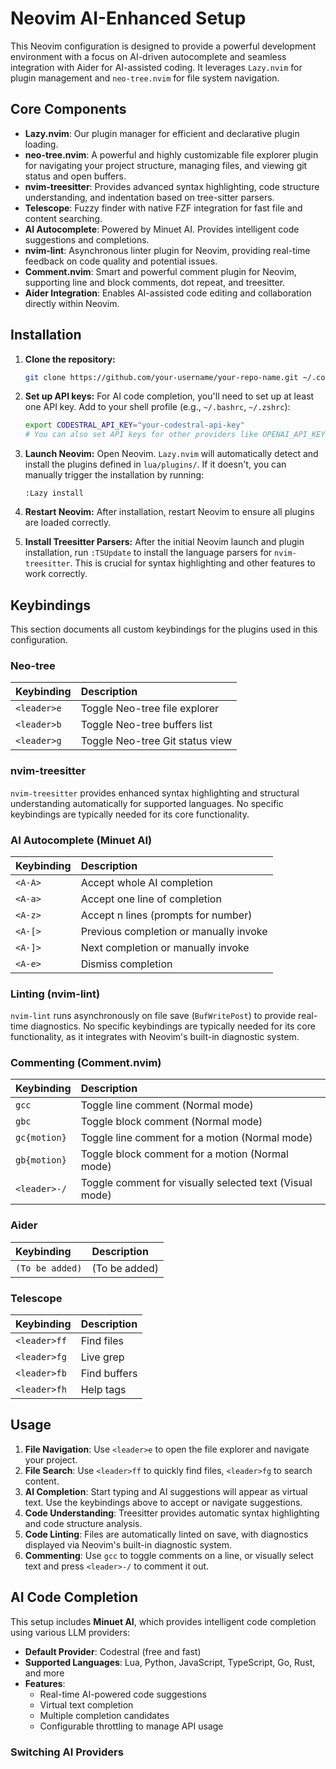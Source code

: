 # Neovim AI-Enhanced Setup

This Neovim configuration is designed to provide a powerful development environment with a focus on AI-driven autocomplete and seamless integration with Aider for AI-assisted coding. It
leverages `Lazy.nvim` for plugin management and `neo-tree.nvim` for file system navigation.

## Core Components
* **Lazy.nvim**: Our plugin manager for efficient and declarative plugin loading.
* **neo-tree.nvim**: A powerful and highly customizable file explorer plugin for navigating your project structure, managing files, and viewing git status and open buffers.
* **nvim-treesitter**: Provides advanced syntax highlighting, code structure understanding, and indentation based on tree-sitter parsers.
* **Telescope**: Fuzzy finder with native FZF integration for fast file and content searching.
* **AI Autocomplete**: Powered by Minuet AI. Provides intelligent code suggestions and completions.
* **nvim-lint**: Asynchronous linter plugin for Neovim, providing real-time feedback on code quality and potential issues.
* **Comment.nvim**: Smart and powerful comment plugin for Neovim, supporting line and block comments, dot repeat, and treesitter.
* **Aider Integration**: Enables AI-assisted code editing and collaboration directly within Neovim.

## Installation

1. **Clone the repository:**
   ```bash
   git clone https://github.com/your-username/your-repo-name.git ~/.config/nvim
   ```
2. **Set up API keys:**
   For AI code completion, you'll need to set up at least one API key. Add to your shell profile (e.g., `~/.bashrc`, `~/.zshrc`):
   ```bash
   export CODESTRAL_API_KEY="your-codestral-api-key"
   # You can also set API keys for other providers like OPENAI_API_KEY, ANTHROPIC_API_KEY, GEMINI_API_KEY
   ```
2. **Launch Neovim:**
   Open Neovim. `Lazy.nvim` will automatically detect and install the plugins defined in `lua/plugins/`. If it doesn't, you can manually trigger the installation by running:
   ```vim
   :Lazy install
   ```
3. **Restart Neovim:**
   After installation, restart Neovim to ensure all plugins are loaded correctly.

4. **Install Treesitter Parsers:**
   After the initial Neovim launch and plugin installation, run `:TSUpdate` to install the language parsers for `nvim-treesitter`. This is crucial for syntax highlighting and other features to work correctly.


## Keybindings

This section documents all custom keybindings for the plugins used in this configuration.

### Neo-tree

| Keybinding    | Description             |
| :------------ | :---------------------- |
| `<leader>e`   | Toggle Neo-tree file explorer |
| `<leader>b`   | Toggle Neo-tree buffers list |
| `<leader>g`   | Toggle Neo-tree Git status view |

### nvim-treesitter

`nvim-treesitter` provides enhanced syntax highlighting and structural understanding automatically for supported languages. No specific keybindings are typically needed for its core functionality.

### AI Autocomplete (Minuet AI)

| Keybinding    | Description                  |
| :------------ | :--------------------------- |
| `<A-A>`       | Accept whole AI completion   |
| `<A-a>`       | Accept one line of completion|
| `<A-z>`       | Accept n lines (prompts for number) |
| `<A-[>`       | Previous completion or manually invoke |
| `<A-]>`       | Next completion or manually invoke |
| `<A-e>`       | Dismiss completion           |

### Linting (nvim-lint)

`nvim-lint` runs asynchronously on file save (`BufWritePost`) to provide real-time diagnostics. No specific keybindings are typically needed for its core functionality, as it integrates with Neovim's built-in diagnostic system.

### Commenting (Comment.nvim)

| Keybinding    | Description             |
| :------------ | :---------------------- |
| `gcc`         | Toggle line comment (Normal mode) |
| `gbc`         | Toggle block comment (Normal mode) |
| `gc{motion}`  | Toggle line comment for a motion (Normal mode) |
| `gb{motion}`  | Toggle block comment for a motion (Normal mode) |
| `<leader>-/` | Toggle comment for visually selected text (Visual mode) |

### Aider

| Keybinding    | Description             |
| :------------ | :---------------------- |
| `(To be added)`| (To be added)           |

### Telescope

| Keybinding    | Description             |
| :------------ | :---------------------- |
| `<leader>ff`  | Find files              |
| `<leader>fg`  | Live grep               |
| `<leader>fb`  | Find buffers            |
| `<leader>fh`  | Help tags               |

## Usage
1. **File Navigation**: Use `<leader>e` to open the file explorer and navigate your project.
2. **File Search**: Use `<leader>ff` to quickly find files, `<leader>fg` to search content.
3. **AI Completion**: Start typing and AI suggestions will appear as virtual text. Use the keybindings above to accept or navigate suggestions.
4. **Code Understanding**: Treesitter provides automatic syntax highlighting and code structure analysis.
5. **Code Linting**: Files are automatically linted on save, with diagnostics displayed via Neovim's built-in diagnostic system.
6. **Commenting**: Use `gcc` to toggle comments on a line, or visually select text and press `<leader>-/` to comment it out.

## AI Code Completion

This setup includes **Minuet AI**, which provides intelligent code completion using various LLM providers:

- **Default Provider**: Codestral (free and fast)
- **Supported Languages**: Lua, Python, JavaScript, TypeScript, Go, Rust, and more
- **Features**: 
  - Real-time AI-powered code suggestions
  - Virtual text completion
  - Multiple completion candidates
  - Configurable throttling to manage API usage

### Switching AI Providers
